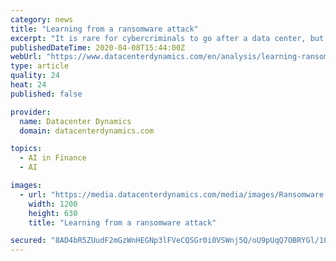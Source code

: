 ```yaml
---
category: news
title: "Learning from a ransomware attack"
excerpt: "It is rare for cybercriminals to go after a data center, but the attack hit six managed service customers at once, mostly customers at CyrusOne’s New York data center. The company's colocation services, including IX and IP Network Services, were seemingly unaffected. FIA Tech, a financial ... information was on the machine prior to encryption."
publishedDateTime: 2020-04-08T15:44:00Z
webUrl: "https://www.datacenterdynamics.com/en/analysis/learning-ransomware-attack/"
type: article
quality: 24
heat: 24
published: false

provider:
  name: Datacenter Dynamics
  domain: datacenterdynamics.com

topics:
  - AI in Finance
  - AI

images:
  - url: "https://media.datacenterdynamics.com/media/images/Ransomware.2e16d0ba.fill-1200x630.jpg"
    width: 1200
    height: 630
    title: "Learning from a ransomware attack"

secured: "8AD4bR5ZUudF2mGzWnHEGNp3lFVeCQSGr0i0VSWnj5Q/oU9pUqQ7OBRYGl/10Y+/W22DUF/G+MikTAqytVZQVhBwsSTJVG4Or1Vyte5S3b0mix7U+MQ4uZ+J+fWx8yTfob4L5X8n8n/+NNfadcogsM8ioJ9aFjvv65/Zi4FaH2gTATTmkP4HhdZ1WUD1qts1/788T5ZeeefbXwnrC1puORdffuxqkY4+2wfH6Ij8CFBsmjt1FTVJfSzIAGpKM4ZyW+Z0WT8Q/nIyPmlwpi8Tl8v7JvbrKmr00J859mDwcW7edU2yRpjXjjP3oGUktVitt0yEOWkFOhEWzU3Re+mC904vHPwLn645pzue2S4yJMN0wbA/fAGREUWb1fRwu06rJtFzJcZik53cjsqgEF/ADcgt7ZBuPa3VT3OOJO9Y6CNdxCvQtZZ1i9V16Wg4sorQ0KioHQex0P/e0vnlOmOFOVDWHka1w4zJk2TZOwQOSHE=;QX7JJx7fav/uOtvtn9AK7A=="
---
```


